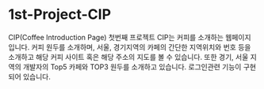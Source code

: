 # 1st-Project-CIP
CIP(Coffee Introduction Page)
첫번째 프로젝트 CIP는 커피를 소개하는 웹페이지 입니다.
커피 원두를 소개하며, 서울, 경기지역의 카페의 간단한 지역위치와 번호 등을 소개하고 해당 커피 사이트 혹은 해당 주소의 지도를 볼 수 있습니다.
또한 경기, 서울 지역의 개발자의 Top5 카페와 TOP3 원두를 소개하고 있습니다.
로그인관련 기능이 구현되어 있습니다.
